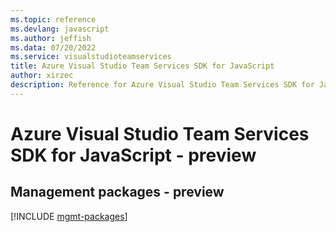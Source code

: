 ```yaml
---
ms.topic: reference
ms.devlang: javascript
ms.author: jeffish
ms.data: 07/20/2022
ms.service: visualstudioteamservices
title: Azure Visual Studio Team Services SDK for JavaScript
author: xirzec
description: Reference for Azure Visual Studio Team Services SDK for JavaScript
---
```

# Azure Visual Studio Team Services SDK for JavaScript - preview

## Management packages - preview
[!INCLUDE [mgmt-packages](visual-studio-team-services-mgmt-index.md)]
